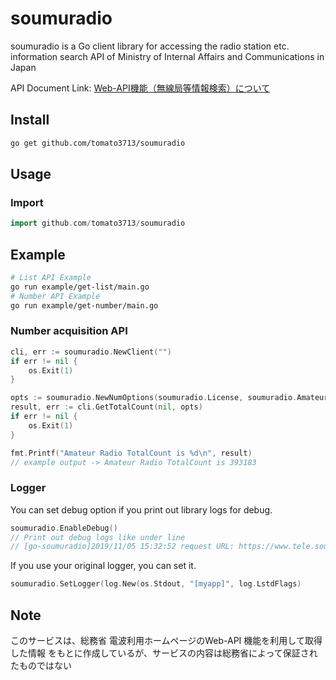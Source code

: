 # soumuradio

soumuradio is a Go client library for accessing the radio station etc.
information search API of Ministry of Internal Affairs and Communications in
Japan

API Document Link: [Web-API機能（無線局等情報検索）について](https://www.tele.soumu.go.jp/j/musen/webapi/)

## Install

```sh
go get github.com/tomato3713/soumuradio
```

## Usage

### Import

```sample01.go
import github.com/tomato3713/soumuradio
```

## Example
```sh
# List API Example
go run example/get-list/main.go
# Number API Example
go run example/get-number/main.go
```

### Number acquisition API

```go
cli, err := soumuradio.NewClient("")
if err != nil {
    os.Exit(1)
}

opts := soumuradio.NewNumOptions(soumuradio.License, soumuradio.Amateur)
result, err := cli.GetTotalCount(nil, opts)
if err != nil {
    os.Exit(1)
}

fmt.Printf("Amateur Radio TotalCount is %d\n", result)
// example output -> Amateur Radio TotalCount is 393183
```

### Logger

You can set debug option if you print out library logs for debug.

```go
soumuradio.EnableDebug()
// Print out debug logs like under line
// [go-soumuradio]2019/11/05 15:32:52 request URL: https://www.tele.soumuradio.go.jp/musen/num?MC=1&OF=2&OW=AT&ST=1
```

If you use your original logger, you can set it.

```go
soumuradio.SetLogger(log.New(os.Stdout, "[myapp]", log.LstdFlags)
```

## Note

このサービスは、総務省 電波利用ホームページのWeb-API 機能を利用して取得した情報
をもとに作成しているが、サービスの内容は総務省によって保証されたものではない

